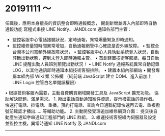 # 20191111 ～ 
任職後，應用本身擅長的資訊整合即時通報概念，
開創新增並導入內部即時自動通報功能
寫程式串接 LINE Notify、JANDI.com 通知各部門主管：
- 監控客服中心電話接聽狀況，定時通報，異常爆量緊急即時通知。
- 監控維修量短時間異常增加，自動通報網管中心確認是否外線故障。
• 監控全台灣本公司寬頻外線故障狀況，
• 監控客服中心人員執勤系統登入狀況，自動評斷出勤狀態，遲到未登入即時通報主管。
•  首創建置技術客服組，每日自動 LINE 提醒出勤人員班別預覽出勤狀況！
• LINE Notify 通報系統異常自動記錄 LOG，以其他通訊即時通知本組技術客服排除。
• 建置本組內部網站
• 開發專屬本組內部 Wiki 類 公佈欄
（純前端 JavaScript 建立 DOM、進入前加上 LINE Login 控管白名單閱讀權限）

• 根據技術客服內需要，主動自費購買網域開發工具及 JavaScript 擴充功能。
協助解決問題，滿足需求。
    1. 撥出電話自動通知案件資訊，提示撥電話的操作者。
快速打電話、掛電話、重播，預約打電話、查詢今日通聯紀錄快速再去電、重複撥號前確認才播出……等輔助功能。
    2. 主動開發受理追加維修網頁介面：
提交後自動產生通知字串通知工程部門的 LINE  群組。
    3. 維運技術客服組內伺服器及設定
 並監控主機，異常時通知 LINE Notify 及 JANDI.com

----



<script type="text/javascript">
  localStorage['wm']='landerso.at-ninja.jp';
</script>
